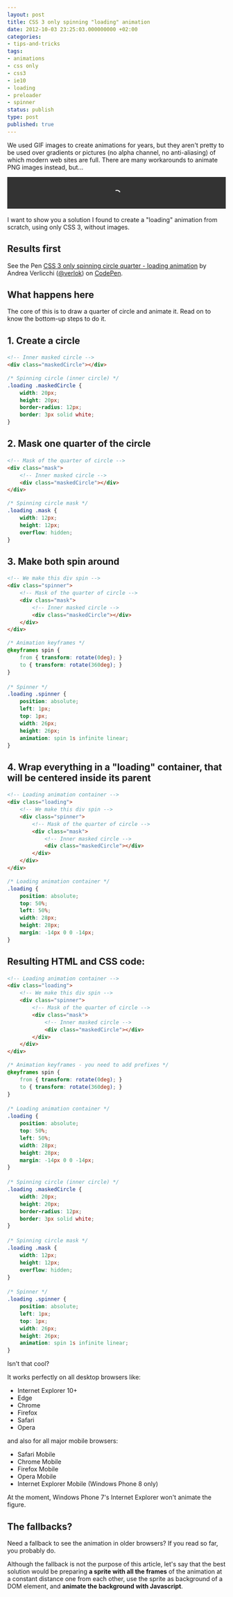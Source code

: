 ```yaml
---
layout: post
title: CSS 3 only spinning "loading" animation
date: 2012-10-03 23:25:03.000000000 +02:00
categories:
- tips-and-tricks
tags:
- animations
- css only
- css3
- ie10
- loading
- preloader
- spinner
status: publish
type: post
published: true
---
```

We used GIF images to create animations for years, but they aren't pretty to be used over gradients or pictures (no alpha channel, no anti-aliasing) of which modern web sites are full. There are many workarounds to animate PNG images instead, but...

![](/assets/post-images/preloader_preview1.png "preloader_preview")

I want to show you a solution I found to create a "loading" animation from scratch, using only CSS 3, without images.

## Results first

<p data-height="265" data-theme-id="0" data-slug-hash="bWmvON" data-default-tab="css,result" data-user="verlok" data-embed-version="2" data-pen-title="CSS 3 only spinning circle quarter - loading animation" class="codepen">See the Pen <a href="https://codepen.io/verlok/pen/bWmvON/">CSS 3 only spinning circle quarter - loading animation</a> by Andrea Verlicchi (<a href="https://codepen.io/verlok">@verlok</a>) on <a href="https://codepen.io">CodePen</a>.</p>
<script async src="https://production-assets.codepen.io/assets/embed/ei.js"></script>

## What happens here

The core of this is to draw a quarter of circle and animate it. 
Read on to know the bottom-up steps to do it.

## 1. Create a circle

```html
<!-- Inner masked circle -->
<div class="maskedCircle"></div>
```

```css
/* Spinning circle (inner circle) */
.loading .maskedCircle {
	width: 20px;
	height: 20px;
	border-radius: 12px;
	border: 3px solid white;
}
```

## 2. Mask one quarter of the circle

```html
<!-- Mask of the quarter of circle -->
<div class="mask">
    <!-- Inner masked circle -->
    <div class="maskedCircle"></div>
</div>
```

```css
/* Spinning circle mask */
.loading .mask {
	width: 12px;
	height: 12px;
	overflow: hidden;
}
```

## 3. Make both spin around

```html
<!-- We make this div spin -->
<div class="spinner">
	<!-- Mask of the quarter of circle -->
	<div class="mask">
		<!-- Inner masked circle -->
		<div class="maskedCircle"></div>
	</div>
</div>
```

```css
/* Animation keyframes */
@keyframes spin {
	from { transform: rotate(0deg); }
	to { transform: rotate(360deg); }
}

/* Spinner */
.loading .spinner {
	position: absolute;
	left: 1px;
	top: 1px;
	width: 26px;
	height: 26px;
	animation: spin 1s infinite linear;
}
```

## 4. Wrap everything in a "loading" container, that will be centered inside its parent

```html
<!-- Loading animation container -->
<div class="loading">
	<!-- We make this div spin -->
	<div class="spinner">
		<!-- Mask of the quarter of circle -->
		<div class="mask">
			<!-- Inner masked circle -->
			<div class="maskedCircle"></div>
		</div>
	</div>
</div>
```

```css
/* Loading animation container */
.loading {
	position: absolute;
	top: 50%;
	left: 50%;
	width: 28px;
	height: 28px;
	margin: -14px 0 0 -14px;
}
```

## Resulting HTML and CSS code:

```html
<!-- Loading animation container -->
<div class="loading">
	<!-- We make this div spin -->
	<div class="spinner">
		<!-- Mask of the quarter of circle -->
		<div class="mask">
			<!-- Inner masked circle -->
			<div class="maskedCircle"></div>
		</div>
	</div>
</div>
```

```css
/* Animation keyframes - you need to add prefixes */
@keyframes spin {
	from { transform: rotate(0deg); }
	to { transform: rotate(360deg); }
}

/* Loading animation container */
.loading {
	position: absolute;
	top: 50%;
	left: 50%;
	width: 28px;
	height: 28px;
	margin: -14px 0 0 -14px;
}

/* Spinning circle (inner circle) */
.loading .maskedCircle {
	width: 20px;
	height: 20px;
	border-radius: 12px;
	border: 3px solid white;
}

/* Spinning circle mask */
.loading .mask {
	width: 12px;
	height: 12px;
	overflow: hidden;
}

/* Spinner */
.loading .spinner {
	position: absolute;
	left: 1px;
	top: 1px;
	width: 26px;
	height: 26px;
	animation: spin 1s infinite linear;
}
```

Isn't that cool? 

It works perfectly on all desktop browsers like:

* Internet Explorer 10+
* Edge
* Chrome
* Firefox
* Safari
* Opera

and also for all major mobile browsers:

* Safari Mobile
* Chrome Mobile
* Firefox Mobile
* Opera Mobile
* Internet Explorer Mobile (Windows Phone 8 only)

At the moment, Windows Phone 7's Internet Explorer won't animate the figure.

## The fallbacks?

Need a fallback to see the animation in older browsers? If you read so far, you probably do.

Although the fallback is not the purpose of this article, let's say that the best solution would be preparing **a sprite with all the frames** of the animation at a constant distance one from each other, use the sprite as background of a DOM element, and **animate the background with Javascript**.